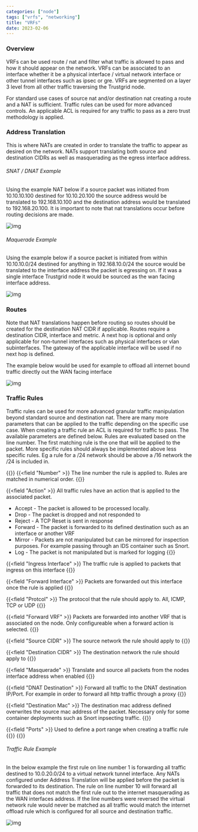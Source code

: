 ```yaml
---
categories: ["node"]
tags: ["vrfs", "networking"]
title: "VRFs"
date: 2023-02-06
---
```


### Overview

VRFs can be used route / nat and filter what traffic is allowed to pass and how it should appear on the network. VRFs can be associated to an interface whether it be a physical interface / virtual network interface or other tunnel interfaces such as ipsec or gre. VRFs are segmented on a layer 3 level from all other traffic traversing the Trustgrid node.

For standard use cases of source nat and/or destination nat creating a route and a NAT is sufficient. Traffic rules can be used for more advanced controls. An applicable ACL is required for any traffic to pass as a zero trust methodology is applied.

### Address Translation

This is where NATs are created in order to translate the traffic to appear as desired on the network.
NATs support translating both source and destination CIDRs as well as masquerading as the egress interface address.

###### SNAT / DNAT Example

Using the example NAT below if a source packet was initiated from 10.10.10.100 destined for 10.10.20.100 the source address would be translated to 192.168.10.100 and the destination address would be translated to 192.168.20.100.
It is important to note that nat translations occur before routing decisions are made.

![img](nat1.png)

###### Maquerade Example

Using the example below if a source packet is initiated from within 10.10.10.0/24 destined for anything in 192.168.10.0/24 the source would be translated to the interface address the packet is egressing on. If it was a single interface Trustgrid node it would be sourced as the wan facing interface address.

![img](masquerade1.png)

### Routes

Note that NAT translations happen before routing so routes should be created for the destination NAT CIDR if applicable.
Routes require a destination CIDR, interface and metric.
A next hop is optional and only applicable for non-tunnel interfaces such as physical interfaces or vlan subinterfaces.
The gateway of the applicable interface will be used if no next hop is defined.

The example below would be used for example to offload all internet bound traffic directly out the WAN facing interface

![img](offload.png)

### Traffic Rules

Traffic rules can be used for more advanced granular traffic manipulation beyond standard source and destination nat.
There are many more parameters that can be applied to the traffic depending on the specific use case.
When creating a traffic rule an ACL is required for traffic to pass. The available parameters are defined below.
Rules are evaluated based on the line number. The first matching rule is the one that will be applied to the packet.
More specific rules should always be implemented above less specific rules. Eg a rule for a /24 network should be above a /16 network the /24 is included in.

{{<fields>}}
{{<field "Number" >}}
The line number the rule is applied to. Rules are matched in numerical order.
{{</field >}}

{{<field "Action" >}}
All traffic rules have an action that is applied to the associated packet.

- Accept - The packet is allowed to be processed locally.
- Drop - The packet is dropped and not responded to
- Reject - A TCP Reset is sent in response
- Forward - The packet is forwarded to its defined destination such as an interface or another VRF
- Mirror - Packets are not manipulated but can be mirrored for inspection purposes.
  For example passing through an IDS container such as Snort.
- Log - The packet is not manipulated but is marked for logging
  {{</field >}}

{{<field "Ingress Interface" >}}
The traffic rule is applied to packets that ingress on this interface
{{</field >}}

{{<field "Forward Interface" >}}
Packets are forwarded out this interface once the rule is applied
{{</field >}}

{{<field "Protcol" >}}
The protocol that the rule should apply to. All, ICMP, TCP or UDP
{{</field >}}

{{<field "Forward VRF" >}}
Packets are forwarded into another VRF that is associated on the node. Only configureable when a forward action is selected.
{{</field >}}

{{<field "Source CIDR" >}}
The source network the rule should apply to
{{</field >}}

{{<field "Destination CIDR" >}}
The destination network the rule should apply to
{{</field >}}

{{<field "Masquerade" >}}
Translate and source all packets from the nodes interface address when enabled
{{</field >}}

{{<field "DNAT Destination" >}}
Forward all traffic to the DNAT destination IP/Port. For example in order to forward all http traffic through a proxy
{{</field >}}

{{<field "Destination Mac" >}}
The destination mac address defined overwrites the source mac address of the packet. Necessary only for some container deployments such as Snort inpsecting traffic.
{{</field >}}

{{<field "Ports" >}}
Used to define a port range when creating a traffic rule
{{</field >}}
{{</fields>}}

###### Traffic Rule Example

In the below example the first rule on line number 1 is forwarding all traffic destined to 10.0.20.0/24 to a virtual network tunnel interface. Any NATs configured under Address Translation will be applied before the packet is forwarded to its destination. The rule on line number 10 will forward all traffic that does not match the first rule out to the internet masquerading as the WAN interfaces address.
If the line numbers were reversed the virtual network rule would never be matched as all traffic would match the internet offload rule which is configured for all source and destination traffic.

![img](trafficrule1.png)
